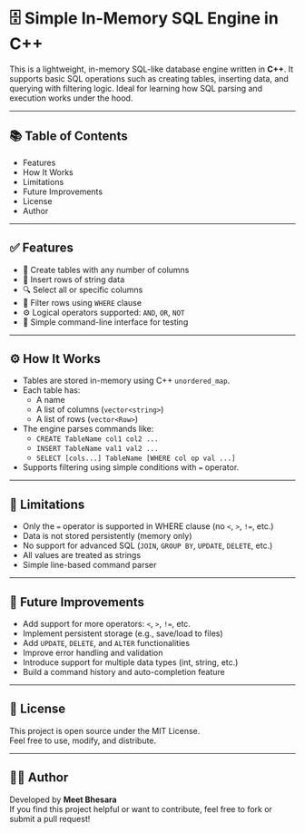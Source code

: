 # 🗄️ Simple In-Memory SQL Engine in C++

This is a lightweight, in-memory SQL-like database engine written in **C++**. It supports basic SQL operations such as creating tables, inserting data, and querying with filtering logic. Ideal for learning how SQL parsing and execution works under the hood.

---

## 📚 Table of Contents
- Features
- How It Works
- Limitations
- Future Improvements
- License
- Author

---

## ✅ Features
- 🧱 Create tables with any number of columns  
- 📝 Insert rows of string data  
- 🔍 Select all or specific columns  
- 🧠 Filter rows using `WHERE` clause  
- ⚙️ Logical operators supported: `AND`, `OR`, `NOT`  
- 🧪 Simple command-line interface for testing  

---

## ⚙️ How It Works
- Tables are stored in-memory using C++ `unordered_map`.  
- Each table has:  
  - A name  
  - A list of columns (`vector<string>`)  
  - A list of rows (`vector<Row>`)  
- The engine parses commands like:  
  - `CREATE TableName col1 col2 ...`  
  - `INSERT TableName val1 val2 ...`  
  - `SELECT [cols...] TableName [WHERE col op val ...]`  
- Supports filtering using simple conditions with `=` operator.  

---

## 🚧 Limitations
- Only the `=` operator is supported in WHERE clause (no `<`, `>`, `!=`, etc.)  
- Data is not stored persistently (memory only)  
- No support for advanced SQL (`JOIN`, `GROUP BY`, `UPDATE`, `DELETE`, etc.)  
- All values are treated as strings  
- Simple line-based command parser  

---

## 🔮 Future Improvements
- Add support for more operators: `<`, `>`, `!=`, etc.  
- Implement persistent storage (e.g., save/load to files)  
- Add `UPDATE`, `DELETE`, and `ALTER` functionalities  
- Improve error handling and validation  
- Introduce support for multiple data types (int, string, etc.)  
- Build a command history and auto-completion feature  

---

## 📄 License
This project is open source under the MIT License.  
Feel free to use, modify, and distribute.  

---

## 👨‍💻 Author
Developed by **Meet Bhesara**  
If you find this project helpful or want to contribute, feel free to fork or submit a pull request!
